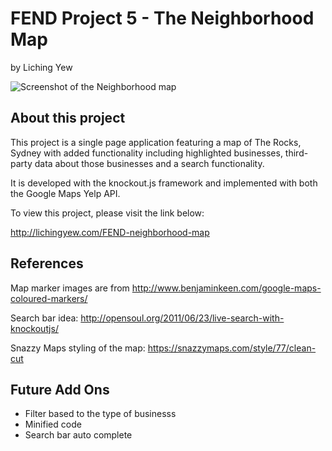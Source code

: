 FEND Project 5 - The Neighborhood Map
=====================================

by Liching Yew

![Screenshot of the Neighborhood map](http://lichingyew.com/FEND-neighborhood-map/img/neighborhood-map-screenshot.png "The screenshot of the Neighborhood Map")

About this project
-------------------

This project is a single page application featuring a map of The Rocks, Sydney with added functionality including highlighted businesses, third-party data about those businesses and a search functionality.

It is developed with the knockout.js framework and implemented with both the Google Maps Yelp API.

To view this project, please visit the link below:

http://lichingyew.com/FEND-neighborhood-map

References
-----------

Map marker images are from http://www.benjaminkeen.com/google-maps-coloured-markers/

Search bar idea: http://opensoul.org/2011/06/23/live-search-with-knockoutjs/

Snazzy Maps styling of the map: https://snazzymaps.com/style/77/clean-cut

Future Add Ons
-------------------

- Filter based to the type of businesss
- Minified code
- Search bar auto complete
